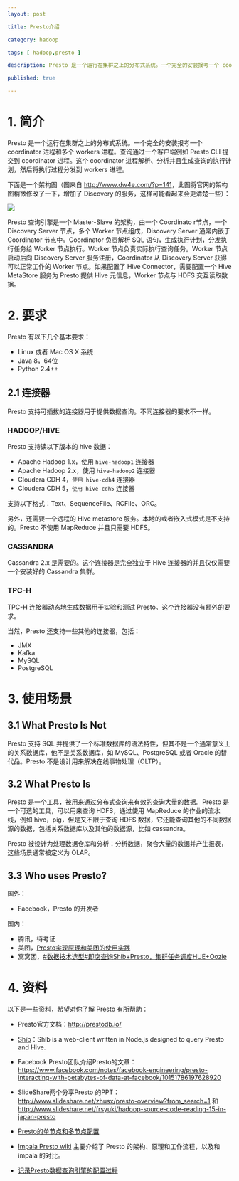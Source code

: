 ```yaml
---
layout: post

title: Presto介绍

category: hadoop

tags: [ hadoop,presto ]

description: Presto 是一个运行在集群之上的分布式系统。一个完全的安装报考一个 coordinator  进程和多个 workers 进程。查询通过一个客户端例如 Presto CLI 提交到 coordinator 进程。这个 coordinator 进程解析、分析并且生成查询的执行计划，然后将执行过程分发到 workers 进程。

published: true

---
```


# 1. 简介

Presto 是一个运行在集群之上的分布式系统。一个完全的安装报考一个 coordinator  进程和多个 workers 进程。查询通过一个客户端例如 Presto CLI 提交到 coordinator 进程。这个 coordinator 进程解析、分析并且生成查询的执行计划，然后将执行过程分发到 workers 进程。

下面是一个架构图（图来自 <http://www.dw4e.com/?p=141>，此图将官网的架构图稍微修改了一下，增加了 Discovery 的服务，这样可能看起来会更清楚一些）：

![](http://www.dw4e.com/wp-content/uploads/2013/11/presto.png)

Presto 查询引擎是一个 Master-Slave 的架构，由一个 Coordinato r节点，一个 Discovery Server 节点，多个 Worker 节点组成，Discovery Server 通常内嵌于 Coordinator 节点中。Coordinator 负责解析 SQL 语句，生成执行计划，分发执行任务给 Worker 节点执行。Worker 节点负责实际执行查询任务。Worker 节点启动后向 Discovery Server 服务注册，Coordinator 从 Discovery Server 获得可以正常工作的 Worker 节点。如果配置了 Hive Connector，需要配置一个 Hive MetaStore 服务为 Presto 提供 Hive 元信息，Worker 节点与 HDFS 交互读取数据。

# 2. 要求

Presto 有以下几个基本要求：

- Linux 或者 Mac OS X 系统
- Java 8，64位
- Python 2.4++

## 2.1 连接器

Presto 支持可插拔的连接器用于提供数据查询。不同连接器的要求不一样。

### HADOOP/HIVE

Presto 支持读以下版本的 hive 数据：

- Apache Hadoop 1.x，使用 `hive-hadoop1` 连接器
- Apache Hadoop 2.x，使用 `hive-hadoop2` 连接器
- Cloudera CDH 4，`使用 hive-cdh4` 连接器
- Cloudera CDH 5，`使用 hive-cdh5` 连接器

支持以下格式：Text、SequenceFile、RCFile、ORC。

另外，还需要一个远程的 Hive metastore 服务。本地的或者嵌入式模式是不支持的。Presto 不使用 MapReduce 并且只需要 HDFS。

### CASSANDRA

Cassandra 2.x 是需要的。这个连接器是完全独立于 Hive 连接器的并且仅仅需要一个安装好的 Cassandra 集群。

### TPC-H

TPC-H 连接器动态地生成数据用于实验和测试 Presto。这个连接器没有额外的要求。

当然，Presto 还支持一些其他的连接器，包括：

- JMX
- Kafka
- MySQL
- PostgreSQL

# 3. 使用场景

## 3.1 What Presto Is Not

Presto 支持 SQL 并提供了一个标准数据库的语法特性，但其不是一个通常意义上的关系数据库，他不是关系数据库，如 MySQL、PostgreSQL 或者 Oracle 的替代品。Presto 不是设计用来解决在线事物处理（OLTP）。

## 3.2 What Presto Is

Presto 是一个工具，被用来通过分布式查询来有效的查询大量的数据。Presto 是一个可选的工具，可以用来查询 HDFS，通过使用 MapReduce 的作业的流水线，例如 hive，pig，但是又不限于查询 HDFS 数据，它还能查询其他的不同数据源的数据，包括关系数据库以及其他的数据源，比如 cassandra。

Presto 被设计为处理数据仓库和分析：分析数据，聚合大量的数据并产生报表，这些场景通常被定义为 OLAP。

## 3.3 Who uses Presto?

国外：

- Facebook，Presto 的开发者

国内：

- 腾讯，待考证
- 美团，[Presto实现原理和美团的使用实践](http://tech.meituan.com/presto.html)
- 窝窝团，[#数据技术选型#即席查询Shib+Presto，集群任务调度HUE+Oozie](http://www.cnblogs.com/zhengyun_ustc/p/55solution7.html)

# 4. 资料

以下是一些资料，希望对你了解 Presto 有所帮助：

- Presto官方文档：<http://prestodb.io/>
- [Shib](https://github.com/tagomoris/shib)：Shib is a web-client written in Node.js designed to query Presto and Hive. 

- Facebook Presto团队介绍Presto的文章： <https://www.facebook.com/notes/facebook-engineering/presto-interacting-with-petabytes-of-data-at-facebook/10151786197628920>

- SlideShare两个分享Presto 的PPT： <http://www.slideshare.net/zhusx/presto-overview?from_search=1> 和 <http://www.slideshare.net/frsyuki/hadoop-source-code-reading-15-in-japan-presto>

- [Presto的单节点和多节点配置](http://www.dw4e.com/?p=141)
- [Impala Presto wiki](http://wangmeng.us/notes/Impala/) 主要介绍了 Presto 的架构、原理和工作流程，以及和 impala 的对比。
- [记录Presto数据查询引擎的配置过程](http://www.cnblogs.com/tonghu008/p/3547795.html)










